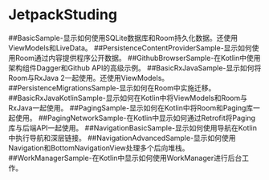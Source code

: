 # JetpackStuding
##BasicSample-显示如何使用SQLite数据库和Room持久化数据。还使用ViewModels和LiveData。
##PersistenceContentProviderSample-显示如何使用Room通过内容提供程序公开数据。
##GithubBrowserSample-在Kotlin中使用架构组件Dagger和Github API的高级示例。
##BasicRxJavaSample-显示如何将Room与RxJava 2一起使用。还使用ViewModels。
##PersistenceMigrationsSample-显示如何在Room中实施迁移。
##BasicRxJavaKotlinSample-显示如何在Kotlin中将ViewModels和Room与RxJava一起使用。
##PagingSample-显示如何在Kotlin中将Room和Paging库一起使用。
##PagingNetworkSample-在Kotlin中显示如何通过Retrofit将Paging库与后端API一起使用。
##NavigationBasicSample-显示如何使用导航在Kotlin中执行导航和深层链接。
##NavigationAdvancedSample-显示如何使用Navigation和BottomNavigationView处理多个后向堆栈。
##WorkManagerSample-在Kotlin中显示如何使用WorkManager进行后台工作。